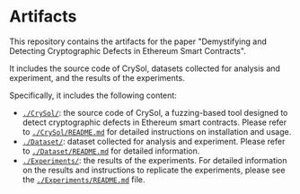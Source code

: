 # Artifacts

This repository contains the artifacts for the paper "Demystifying and Detecting Cryptographic Defects in Ethereum Smart Contracts".

It includes the source code of CrySol, datasets collected for analysis and experiment, and the results of the experiments.

Specifically, it includes the following content:

* [`./CrySol/`](https://github.com/Jiashuo-Zhang/CrySol/tree/main/CrySol): the source code of CrySol, a fuzzing-based tool designed to detect cryptographic defects in Ethereum smart contracts.  Please refer to [`./CrySol/README.md`](https://github.com/Jiashuo-Zhang/CrySol/tree/main/CrySol#readme) for detailed instructions on installation and usage.
* [`./Dataset/`](https://github.com/Jiashuo-Zhang/CrySol/tree/main/Dataset): dataset collected for analysis and experiment. Please refer to [`./Dataset/README.md`](https://github.com/Jiashuo-Zhang/CrySol/tree/main/Dataset#readme)  for detailed information.
* [`./Experiments/`](https://github.com/Jiashuo-Zhang/CrySol/tree/main/Experiments): the results of the experiments. For detailed information on the results and instructions to replicate the experiments, please see the  [`./Experiments/README.md`](https://github.com/Jiashuo-Zhang/CrySol/tree/main/Experiments#readme) file.



